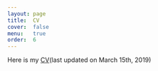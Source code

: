 ```yaml
---
layout: page
title:  CV
cover:  false
menu:   true
order:  6
---
```


Here is my [CV](/assets/img/CV.pdf)(last updated on March 15th, 2019)



